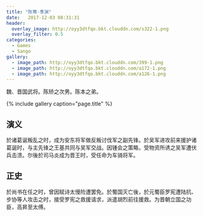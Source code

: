 ```yaml
---
title: "陈骞·季渊"
date:   2017-12-03 08:31:31
header:
  overlay_image: http://oyy3dtfqo.bkt.clouddn.com/s322-1.png
  overlay_filter: 0.5
categories:
  - Games
  - Sango
gallery:
  - image_path: http://oyy3dtfqo.bkt.clouddn.com/399-1.png
  - image_path: http://oyy3dtfqo.bkt.clouddn.com/a172-1.png
  - image_path: http://oyy3dtfqo.bkt.clouddn.com/a126-1.png
---
```


魏、晋国武将。陈矫之次男。陈本之弟。

{% include gallery caption="page.title" %}

## 演义

於诸葛诞叛乱之时，成为安东将军做反叛讨伐军之副先锋。於吴军进攻前来援护诸葛诞时，与主先锋之王基共同与吴军交战。因锺会之策略，受物资所诱之吴军遭伏兵击溃。尔後於司马炎成为晋王时，受任命为车骑将军。

## 正史

於尚书在任之时，曾因赋诗太慢险遭罢免。於蜀国灭亡後，於元蜀臣罗宪遭陆抗、步协等人攻击之时，接受罗宪之救援请求，派遣胡烈前往援救。为晋朝立国之功臣，高昇至太傅。